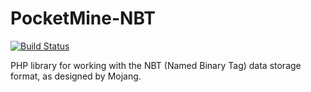 # PocketMine-NBT
[![Build Status](https://travis-ci.org/pmmp/NBT.svg?branch=master)](https://travis-ci.org/pmmp/NBT)

PHP library for working with the NBT (Named Binary Tag) data storage format, as designed by Mojang.
